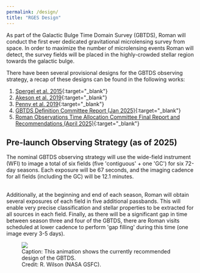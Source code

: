 ```yaml
---
permalink: /design/
title: "RGES Design"
---
```


As part of the Galactic Bulge Time Domain Survey (GBTDS), Roman will conduct the first ever dedicated 
gravitational microlensing survey from space. In order to maximize the number of microlensing events
Roman will detect, the survey fields will be placed in the highly-crowded stellar region towards
the galactic bulge.

There have been several provisional designs for the GBTDS observing strategy,
a recap of these designs can be found in the following works:

1. [Spergel et al. 2015](https://arxiv.org/abs/1503.03757){:target="_blank"}
2. [Akeson et al. 2019](https://arxiv.org/abs/1902.05569){:target="_blank"}
3. [Penny et al. 2019](https://iopscience.iop.org/article/10.3847/1538-4365/aafb69/meta){:target="_blank"}
4. [GBTDS Definition Committee Report (Jan 2025)](https://asd.gsfc.nasa.gov/roman/comm_forum/forum_17/Core_Community_Survey_Reports-rev03-compressed.pdf){:target="_blank"}
5. [Roman Observations Time Allocation Committee Final Report and Recommendations (April 2025)](https://roman.gsfc.nasa.gov/science/ccs/ROTAC-Report-20250424-v1.pdf){:target="_blank"}

## Pre-launch Observing Strategy (as of 2025)
The nominal GBTDS observing strategy will use the wide-field instrument (WFI) to image a total of six fields
 (five 'contiguous' + one 'GC') for six 72-day seasons. Each exposure will be 67 seconds, and the imaging cadence for all fields (including the GC) will be 12.1 minutes.
&nbsp;  
&nbsp;  

Additionally, at the beginning and end of each season, Roman will obtain several exposures of each field in five additional passbands. This will enable very precise classification and stellar properties
to be extracted for all sources in each field. Finally, as there will be a significant gap in time between season three and four of the GBTDS, there are Roman visits scheduled at lower cadence to perform 'gap filling' during this time (one image every 3-5 days).

<figure class="full">
    <a href="{{ site.url }}{{ site.baseurl }}/assets/animations/roman_gbtds.gif">
        <img src="{{ site.url }}{{ site.baseurl }}/assets/animations/roman_gbtds.gif">
    </a>
    <figcaption>Caption: This animation shows the currently recommended design of the GBTDS. 
        <br>
    Credit: R. Wilson (NASA GSFC).</figcaption>
</figure>


